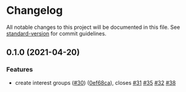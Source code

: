 # Changelog

All notable changes to this project will be documented in this file. See [standard-version](https://github.com/conventional-changelog/standard-version) for commit guidelines.

## 0.1.0 (2021-04-20)


### Features

* create interest groups ([#30](https://github.com/MagniteEngineering/fledge.polyfill/issues/30)) ([0ef68ca](https://github.com/MagniteEngineering/fledge.polyfill/commit/0ef68ca9432394365e1d81a91f491c21f6ccb2c3)), closes [#31](https://github.com/MagniteEngineering/fledge.polyfill/issues/31) [#35](https://github.com/MagniteEngineering/fledge.polyfill/issues/35) [#32](https://github.com/MagniteEngineering/fledge.polyfill/issues/32) [#38](https://github.com/MagniteEngineering/fledge.polyfill/issues/38)
